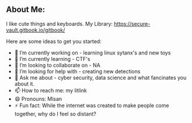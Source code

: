 ## About Me:

I like cute things and keyboards.
My Library: https://secure-vault.gitbook.io/gitbook/

Here are some ideas to get you started:
- 🔭 I’m currently working on - learning linux sytanx's and new toys
- 🌱 I’m currently learning - CTF's
- 👯 I’m looking to collaborate on - NA
- 🤔 I’m looking for help with - creating new detections
- 💬 Ask me about - cyber security, data science and what fancinates you about it.
- 📫 How to reach me: my litlink
- 😄 Pronouns: Misan
- ⚡ Fun fact: While the internet was created to make people come together, why do I feel so distant?
